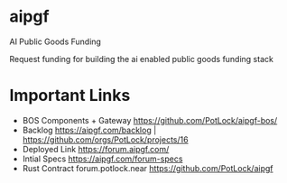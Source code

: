 # aipgf
AI Public Goods Funding 

Request funding for building the ai enabled public goods funding stack




# Important Links
- BOS Components + Gateway https://github.com/PotLock/aipgf-bos/
- Backlog https://aipgf.com/backlog | https://github.com/orgs/PotLock/projects/16
- Deployed Link https://forum.aipgf.com/
- Intial Specs https://aipgf.com/forum-specs
- Rust Contract forum.potlock.near https://github.com/PotLock/aipgf
